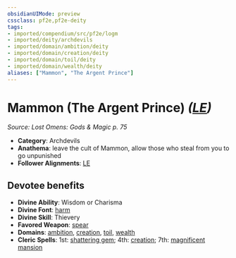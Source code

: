 ```yaml
---
obsidianUIMode: preview
cssclass: pf2e,pf2e-deity
tags:
- imported/compendium/src/pf2e/logm
- imported/deity/archdevils
- imported/domain/ambition/deity
- imported/domain/creation/deity
- imported/domain/toil/deity
- imported/domain/wealth/deity
aliases: ["Mammon", "The Argent Prince"]
---
```

# Mammon (The Argent Prince) *([LE](lawful-evil-b1.md))*  
*Source: Lost Omens: Gods & Magic p. 75*  

- **Category**: Archdevils
- **Anathema**: leave the cult of Mammon, allow those who steal from you to go unpunished
- **Follower Alignments**: [LE](lawful-evil-b1.md)

## Devotee benefits

- **Divine Ability**: Wisdom or Charisma
- **Divine Font**: [harm](../../spells/harm.md)
- **Divine Skill**: Thievery
- **Favored Weapon**: [spear](../../equipment/items/spear.md)
- **Domains**: [ambition](../domains.md#Ambition), [creation](../domains.md#Creation), [toil](../domains.md#Toil), [wealth](../domains.md#Wealth)
- **Cleric Spells**: 1st: [shattering gem](../../spells/shattering-gem-logm.md); 4th: [creation](../../spells/creation.md); 7th: [magnificent mansion](../../spells/magnificent-mansion.md)